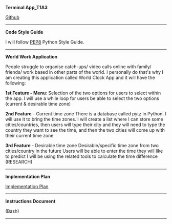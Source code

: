 **Terminal App_T1A3**

[Github](https://github.com/Johabela/World-Work-App_T1A3)

___

**Code Style Guide**

I will follow [PEP8](https://peps.python.org/pep-0008/) Python Style Guide. 
___

**World Work Application**

 People struggle to organise catch-ups/ video calls online with family/ friends/ work based in other parts of the world. I personally do that's why I am creating this application called  World Clock App and it will have the following: 


**1st Feature - Menu**: 
               Selection of the two options for users to select within the app. 
               I will use a while loop for users be able to select the two options (current & desirable time zone)
               

**2nd Feature** - Current time zone 
                There is a database called pytz in Python. I will use it to bring the time zones. 
                I will create a list where I can store some cities/countries, then users will type their city and they will need to type the country they want to see the time, and then the two cities will come up with their current time zone. 


**3rd Feature** - Desirable time zone
                Desirable/specific time zone from two cities/country in the future 
                Users will be able to enter the time they will like to predict
                I will be using the related tools to calculate the time difference (RESEARCH)  

___

**Implementation Plan**


[Implementation Plan](https://docs.google.com/spreadsheets/d/1bcsrLpC5Tt1KbHsfq45CiAKg02adXVFg_ZotOB89WN8/edit?usp=sharing)

___

**Instructions Document**

(Bash) 
___



